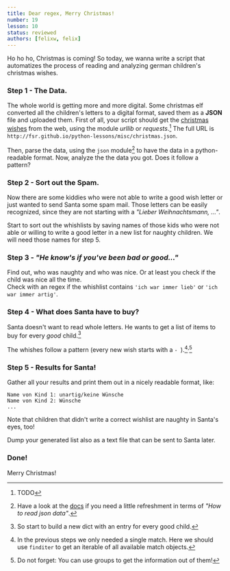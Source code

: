 ```yaml
---
title: Dear regex, Merry Christmas!
number: 19
lesson: 10
status: reviewed
authors: [felixw, felix]
---
```


Ho ho ho, Christmas is coming! So today, we wanna write a script that automatizes the process of reading and analyzing german children's christmas wishes.

### Step 1 - The Data.

The whole world is getting more and more digital. Some christmas elf converted all the children's letters to a digital format, saved them as a __JSON__ file and uploaded them.
First of all, your script should get the [christmas wishes](../misc/christmas.json) from the web, using the module _urllib_ or _requests_.[^urllib]
The full URL is `http://fsr.github.io/python-lessons/misc/christmas.json`.

[^urllib]:
    TODO

Then, parse the data, using the `json` module[^using] to have the data in a python-readable format. Now, analyze the the data you got. Does it follow a pattern?

[^using]:
    Have a look at the [docs](https://docs.python.org/3.5/library/json.html?highlight=json.loads) if you need a little refreshment in terms of _"How to read json data"_.

### Step 2 - Sort out the Spam.

Now there are some kiddies who were not able to write a good wish letter or just wanted to send Santa some spam mail.
Those letters can be easily recognized, since they are not starting with a _"Lieber Weihnachtsmann, ..."_.

Start to sort out the whishlists by saving names of those kids who were not able or willing to write a good letter in a new list for naughty children.
We will need those names for step 5.

### Step 3 - _"He know's if you've been bad or good..."_

Find out, who was naughty and who was nice. Or at least you check if the child was nice all the time.  
Check with an regex if the whishlist contains `'ich war immer lieb'` or `'ich war immer artig'`.

### Step 4 - What does Santa have to buy?

Santa doesn't want to read whole letters. He wants to get a list of items to buy for every _good_ child.[^dict]

[^dict]:
    So start to build a new dict with an entry for every good child.

The whishes follow a pattern (every new wish starts with a `- `).[^finditer]<sup>,</sup>[^groups]

[^finditer]:
    In the previous steps we only needed a single match. Here we should use `finditer` to get an iterable of all available match objects.

[^groups]:
    Do not forget: You can use groups to get the information out of them!

### Step 5 - Results for Santa!

Gather all your results and print them out in a nicely readable format, like:

```
Name von Kind 1: unartig/keine Wünsche
Name von Kind 2: Wünsche
...
```

Note that children that didn't write a correct wishlist are naughty in Santa's eyes, too!

Dump your generated list also as a text file that can be sent to Santa later.

### Done!

Merry Christmas!

